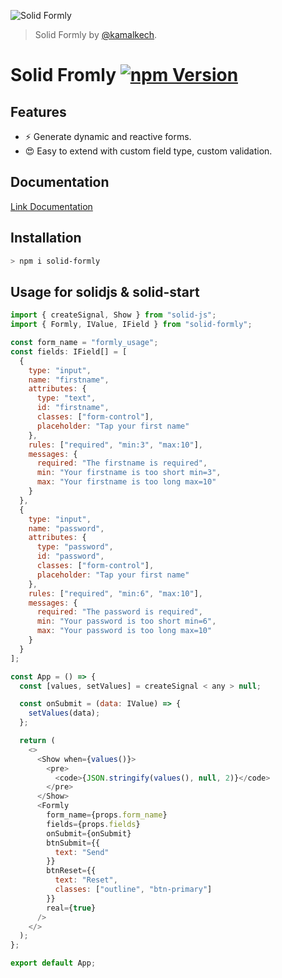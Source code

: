 <p>
  <img src="https://assets.solidjs.com/banner?project=Formly&type=package" alt="Solid Formly" />
</p>

> Solid Formly by [@kamalkech](https://github.com/kamalkech).

# Solid Fromly [![npm Version](https://img.shields.io/npm/v/solid-formly.svg?style=flat-square)](https://www.npmjs.org/package/solid-formly)

## Features

- ⚡️ Generate dynamic and reactive forms.
- 😍 Easy to extend with custom field type, custom validation.

## Documentation

[Link Documentation](https://solid-formly-documentation.vercel.app/)

## Installation

```sh
> npm i solid-formly
```

## Usage for solidjs & solid-start

```js
import { createSignal, Show } from "solid-js";
import { Formly, IValue, IField } from "solid-formly";

const form_name = "formly_usage";
const fields: IField[] = [
  {
    type: "input",
    name: "firstname",
    attributes: {
      type: "text",
      id: "firstname",
      classes: ["form-control"],
      placeholder: "Tap your first name"
    },
    rules: ["required", "min:3", "max:10"],
    messages: {
      required: "The firstname is required",
      min: "Your firstname is too short min=3",
      max: "Your firstname is too long max=10"
    }
  },
  {
    type: "input",
    name: "password",
    attributes: {
      type: "password",
      id: "password",
      classes: ["form-control"],
      placeholder: "Tap your first name"
    },
    rules: ["required", "min:6", "max:10"],
    messages: {
      required: "The password is required",
      min: "Your password is too short min=6",
      max: "Your password is too long max=10"
    }
  }
];

const App = () => {
  const [values, setValues] = createSignal < any > null;

  const onSubmit = (data: IValue) => {
    setValues(data);
  };

  return (
    <>
      <Show when={values()}>
        <pre>
          <code>{JSON.stringify(values(), null, 2)}</code>
        </pre>
      </Show>
      <Formly
        form_name={props.form_name}
        fields={props.fields}
        onSubmit={onSubmit}
        btnSubmit={{
          text: "Send"
        }}
        btnReset={{
          text: "Reset",
          classes: ["outline", "btn-primary"]
        }}
        real={true}
      />
    </>
  );
};

export default App;
```
